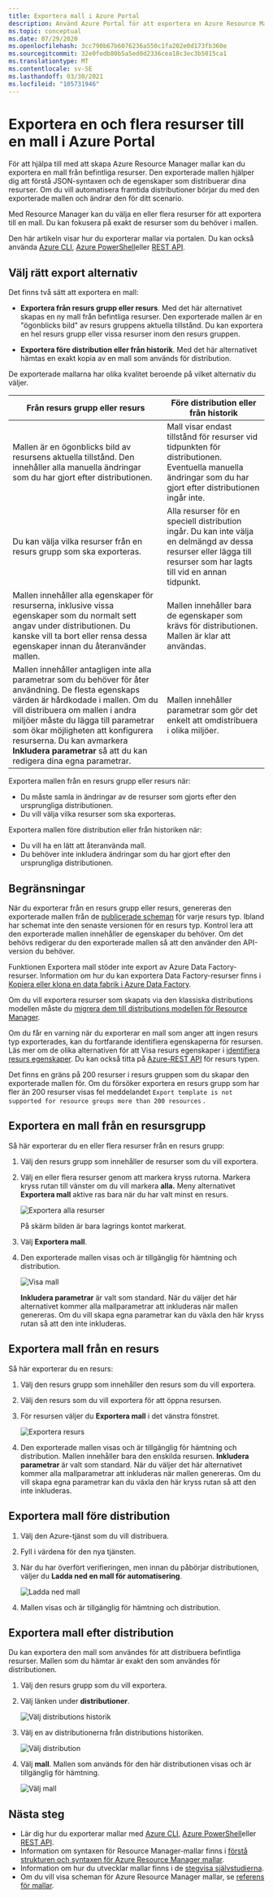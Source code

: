 ```yaml
---
title: Exportera mall i Azure Portal
description: Använd Azure Portal för att exportera en Azure Resource Manager mall från resurser i din prenumeration.
ms.topic: conceptual
ms.date: 07/29/2020
ms.openlocfilehash: 3cc790b67b6076236a550c1fa202e0d173fb360e
ms.sourcegitcommit: 32e0fedb80b5a5ed0d2336cea18c3ec3b5015ca1
ms.translationtype: MT
ms.contentlocale: sv-SE
ms.lasthandoff: 03/30/2021
ms.locfileid: "105731946"
---
```

# <a name="single-and-multi-resource-export-to-a-template-in-azure-portal"></a>Exportera en och flera resurser till en mall i Azure Portal

För att hjälpa till med att skapa Azure Resource Manager mallar kan du exportera en mall från befintliga resurser. Den exporterade mallen hjälper dig att förstå JSON-syntaxen och de egenskaper som distribuerar dina resurser. Om du vill automatisera framtida distributioner börjar du med den exporterade mallen och ändrar den för ditt scenario.

Med Resource Manager kan du välja en eller flera resurser för att exportera till en mall. Du kan fokusera på exakt de resurser som du behöver i mallen.

Den här artikeln visar hur du exporterar mallar via portalen. Du kan också använda [Azure CLI](../management/manage-resource-groups-cli.md#export-resource-groups-to-templates), [Azure PowerShell](../management/manage-resource-groups-powershell.md#export-resource-groups-to-templates)eller [REST API](/rest/api/resources/resources/resourcegroups/exporttemplate).

## <a name="choose-the-right-export-option"></a>Välj rätt export alternativ

Det finns två sätt att exportera en mall:

* **Exportera från resurs grupp eller resurs**. Med det här alternativet skapas en ny mall från befintliga resurser. Den exporterade mallen är en "ögonblicks bild" av resurs gruppens aktuella tillstånd. Du kan exportera en hel resurs grupp eller vissa resurser inom den resurs gruppen.

* **Exportera före distribution eller från historik**. Med det här alternativet hämtas en exakt kopia av en mall som används för distribution.

De exporterade mallarna har olika kvalitet beroende på vilket alternativ du väljer.

| Från resurs grupp eller resurs | Före distribution eller från historik |
| --------------------- | ----------------- |
| Mallen är en ögonblicks bild av resursens aktuella tillstånd. Den innehåller alla manuella ändringar som du har gjort efter distributionen. | Mall visar endast tillstånd för resurser vid tidpunkten för distributionen. Eventuella manuella ändringar som du har gjort efter distributionen ingår inte. |
| Du kan välja vilka resurser från en resurs grupp som ska exporteras. | Alla resurser för en speciell distribution ingår. Du kan inte välja en delmängd av dessa resurser eller lägga till resurser som har lagts till vid en annan tidpunkt. |
| Mallen innehåller alla egenskaper för resurserna, inklusive vissa egenskaper som du normalt sett angav under distributionen. Du kanske vill ta bort eller rensa dessa egenskaper innan du återanvänder mallen. | Mallen innehåller bara de egenskaper som krävs för distributionen. Mallen är klar att användas. |
| Mallen innehåller antagligen inte alla parametrar som du behöver för åter användning. De flesta egenskaps värden är hårdkodade i mallen. Om du vill distribuera om mallen i andra miljöer måste du lägga till parametrar som ökar möjligheten att konfigurera resurserna.  Du kan avmarkera **Inkludera parametrar** så att du kan redigera dina egna parametrar. | Mallen innehåller parametrar som gör det enkelt att omdistribuera i olika miljöer. |

Exportera mallen från en resurs grupp eller resurs när:

* Du måste samla in ändringar av de resurser som gjorts efter den ursprungliga distributionen.
* Du vill välja vilka resurser som ska exporteras.

Exportera mallen före distribution eller från historiken när:

* Du vill ha en lätt att återanvända mall.
* Du behöver inte inkludera ändringar som du har gjort efter den ursprungliga distributionen.

## <a name="limitations"></a>Begränsningar

När du exporterar från en resurs grupp eller resurs, genereras den exporterade mallen från de [publicerade scheman](https://github.com/Azure/azure-resource-manager-schemas/tree/master/schemas) för varje resurs typ. Ibland har schemat inte den senaste versionen för en resurs typ. Kontrol lera att den exporterade mallen innehåller de egenskaper du behöver. Om det behövs redigerar du den exporterade mallen så att den använder den API-version du behöver.

Funktionen Exportera mall stöder inte export av Azure Data Factory-resurser. Information om hur du kan exportera Data Factory-resurser finns i [Kopiera eller klona en data fabrik i Azure Data Factory](../../data-factory/copy-clone-data-factory.md).

Om du vill exportera resurser som skapats via den klassiska distributions modellen måste du [migrera dem till distributions modellen för Resource Manager](../../virtual-machines/migration-classic-resource-manager-overview.md).

Om du får en varning när du exporterar en mall som anger att ingen resurs typ exporterades, kan du fortfarande identifiera egenskaperna för resursen. Läs mer om de olika alternativen för att Visa resurs egenskaper i [identifiera resurs egenskaper](view-resources.md). Du kan också titta på [Azure-REST API](/rest/api/azure/) för resurs typen.

Det finns en gräns på 200 resurser i resurs gruppen som du skapar den exporterade mallen för. Om du försöker exportera en resurs grupp som har fler än 200 resurser visas fel meddelandet `Export template is not supported for resource groups more than 200 resources` .

## <a name="export-template-from-a-resource-group"></a>Exportera en mall från en resursgrupp

Så här exporterar du en eller flera resurser från en resurs grupp:

1. Välj den resurs grupp som innehåller de resurser som du vill exportera.

1. Välj en eller flera resurser genom att markera kryss rutorna.  Markera kryss rutan till vänster om du vill markera **alla.** Meny alternativet **Exportera mall** aktive ras bara när du har valt minst en resurs.

   ![Exportera alla resurser](./media/export-template-portal/select-all-resources.png)

    På skärm bilden är bara lagrings kontot markerat.
1. Välj **Exportera mall**.

1. Den exporterade mallen visas och är tillgänglig för hämtning och distribution.

   ![Visa mall](./media/export-template-portal/show-template.png)

   **Inkludera parametrar** är valt som standard.  När du väljer det här alternativet kommer alla mallparametrar att inkluderas när mallen genereras. Om du vill skapa egna parametrar kan du växla den här kryss rutan så att den inte inkluderas.

## <a name="export-template-from-a-resource"></a>Exportera mall från en resurs

Så här exporterar du en resurs:

1. Välj den resurs grupp som innehåller den resurs som du vill exportera.

1. Välj den resurs som du vill exportera för att öppna resursen.

1. För resursen väljer du **Exportera mall** i det vänstra fönstret.

   ![Exportera resurs](./media/export-template-portal/export-single-resource.png)

1. Den exporterade mallen visas och är tillgänglig för hämtning och distribution. Mallen innehåller bara den enskilda resursen. **Inkludera parametrar** är valt som standard.  När du väljer det här alternativet kommer alla mallparametrar att inkluderas när mallen genereras. Om du vill skapa egna parametrar kan du växla den här kryss rutan så att den inte inkluderas.

## <a name="export-template-before-deployment"></a>Exportera mall före distribution

1. Välj den Azure-tjänst som du vill distribuera.

1. Fyll i värdena för den nya tjänsten.

1. När du har överfört verifieringen, men innan du påbörjar distributionen, väljer du **Ladda ned en mall för automatisering**.

   ![Ladda ned mall](./media/export-template-portal/download-before-deployment.png)

1. Mallen visas och är tillgänglig för hämtning och distribution.


## <a name="export-template-after-deployment"></a>Exportera mall efter distribution

Du kan exportera den mall som användes för att distribuera befintliga resurser. Mallen som du hämtar är exakt den som användes för distributionen.

1. Välj den resurs grupp som du vill exportera.

1. Välj länken under **distributioner**.

   ![Välj distributions historik](./media/export-template-portal/select-deployment-history.png)

1. Välj en av distributionerna från distributions historiken.

   ![Välj distribution](./media/export-template-portal/select-details.png)

1. Välj **mall**. Mallen som används för den här distributionen visas och är tillgänglig för hämtning.

   ![Välj mall](./media/export-template-portal/show-template-from-history.png)

## <a name="next-steps"></a>Nästa steg

- Lär dig hur du exporterar mallar med [Azure CLI](../management/manage-resource-groups-cli.md#export-resource-groups-to-templates), [Azure PowerShell](../management/manage-resource-groups-powershell.md#export-resource-groups-to-templates)eller [REST API](/rest/api/resources/resources/resourcegroups/exporttemplate).
- Information om syntaxen för Resource Manager-mallar finns i [förstå strukturen och syntaxen för Azure Resource Manager mallar](template-syntax.md).
- Information om hur du utvecklar mallar finns i de [stegvisa självstudierna](../index.yml).
- Om du vill visa scheman för Azure Resource Manager mallar, se [referens för mallar](/azure/templates/).
